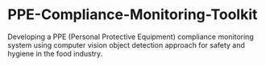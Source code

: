 # PPE-Compliance-Monitoring-Toolkit
Developing a PPE (Personal Protective Equipment) compliance monitoring system using computer vision object detection approach for safety and hygiene in the food industry.
